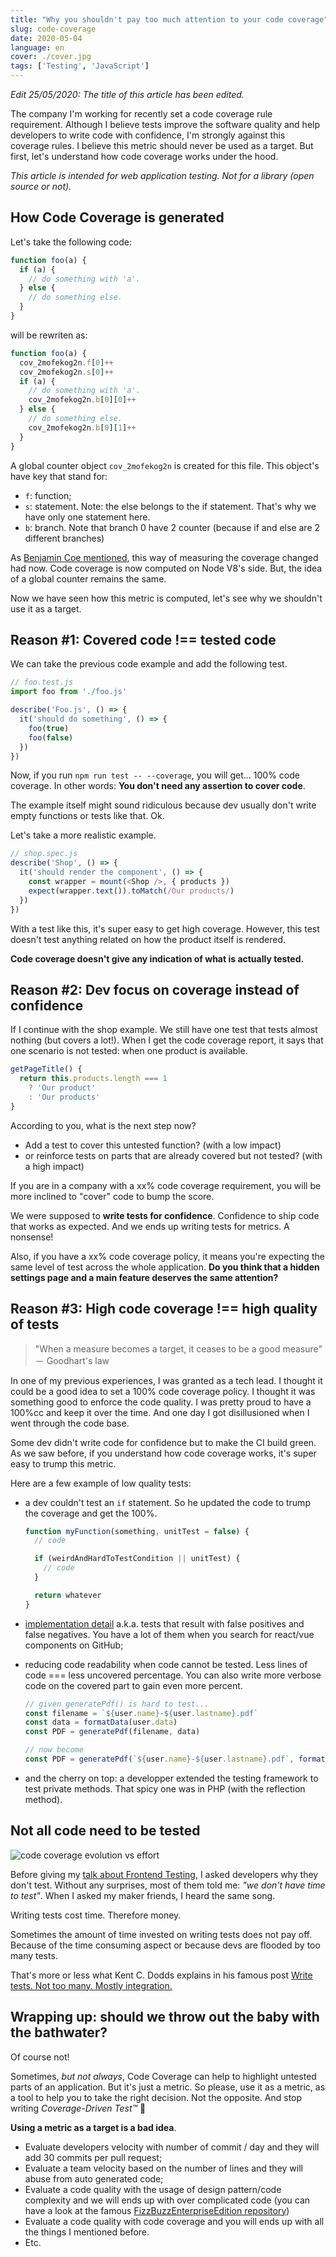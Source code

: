 ```yaml
---
title: "Why you shouldn't pay too much attention to your code coverage"
slug: code-coverage
date: 2020-05-04
language: en
cover: ./cover.jpg
tags: ['Testing', 'JavaScript']
---
```


_Edit 25/05/2020: The title of this article has been edited._

The company I'm working for recently set a code coverage rule requirement. Although I believe tests
improve the software quality and help developers to write code with confidence, I'm strongly against
this coverage rules. I believe this metric should never be used as a target. But first, let's
understand how code coverage works under the hood.

_This article is intended for web application testing. Not for a library (open source or not)._

## How Code Coverage is generated

Let's take the following code:

```js
function foo(a) {
  if (a) {
    // do something with 'a'.
  } else {
    // do something else.
  }
}
```

will be rewriten as:

```js
function foo(a) {
  cov_2mofekog2n.f[0]++
  cov_2mofekog2n.s[0]++
  if (a) {
    // do something with 'a'.
    cov_2mofekog2n.b[0][0]++
  } else {
    // do something else.
    cov_2mofekog2n.b[0][1]++
  }
}
```

A global counter object `cov_2mofekog2n` is created for this file. This object's have key that stand
for:

- `f`: function;
- `s`: statement. Note: the else belongs to the if statement. That's why we have only one statement
  here.
- `b`: branch. Note that branch 0 have 2 counter (because if and else are 2 different branches)

As
[Benjamin Coe mentioned](https://blog.npmjs.org/post/178487845610/rethinking-javascript-test-coverage),
this way of measuring the coverage changed had now. Code coverage is now computed on Node V8's side.
But, the idea of a global counter remains the same.

Now we have seen how this metric is computed, let's see why we shouldn't use it as a target.

## Reason #1: Covered code !== tested code

We can take the previous code example and add the following test.

```js
// foo.test.js
import foo from './foo.js'

describe('Foo.js', () => {
  it('should do something', () => {
    foo(true)
    foo(false)
  })
})
```

Now, if you run `npm run test -- --coverage`, you will get... 100% code coverage. In other words:
**You don't need any assertion to cover code**.

The example itself might sound ridiculous because dev usually don't write empty functions or tests
like that. Ok.

Let's take a more realistic example.

```js
// shop.spec.js
describe('Shop', () => {
  it('should render the component', () => {
    const wrapper = mount(<Shop />, { products })
    expect(wrapper.text()).toMatch(/Our products/)
  })
})
```

With a test like this, it's super easy to get high coverage. However, this test doesn't test
anything related on how the product itself is rendered.

**Code coverage doesn't give any indication of what is actually tested.**

## Reason #2: Dev focus on coverage instead of confidence

If I continue with the shop example. We still have one test that tests almost nothing (but covers a
lot!). When I get the code coverage report, it says that one scenario is not tested: when one
product is available.

```js
getPageTitle() {
  return this.products.length === 1
    ? 'Our product'
    : 'Our products'
}
```

According to you, what is the next step now?

- Add a test to cover this untested function? (with a low impact)
- or reinforce tests on parts that are already covered but not tested? (with a high impact)

If you are in a company with a xx% code coverage requirement, you will be more inclined to "cover"
code to bump the score.

We were supposed to **write tests for confidence**. Confidence to ship code that works as expected.
And we ends up writing tests for metrics. A nonsense!

Also, if you have a xx% code coverage policy, it means you're expecting the same level of test
across the whole application. **Do you think that a hidden settings page and a main feature deserves
the same attention?**

## Reason #3: High code coverage !== high quality of tests

> "When a measure becomes a target, it ceases to be a good measure"  
> － Goodhart's law

In one of my previous experiences, I was granted as a tech lead. I thought it could be a good idea
to set a 100% code coverage policy. I thought it was something good to enforce the code quality. I
was pretty proud to have a 100%cc and keep it over the time. And one day I got disillusioned when I
went through the code base.

Some dev didn't write code for confidence but to make the CI build green. As we saw before, if you
understand how code coverage works, it's super easy to trump this metric.

Here are a few example of low quality tests:

- a dev couldn't test an `if` statement. So he updated the code to trump the coverage and get the
  100%.

  ```js
  function myFunction(something, unitTest = false) {
    // code

    if (weirdAndHardToTestCondition || unitTest) {
      // code
    }

    return whatever
  }
  ```

- [implementation detail](/10-tips-write-better-tests#8---avoid-implementation-detail) a.k.a. tests
  that result with false positives and false negatives. You have a lot of them when you search for
  react/vue components on GitHub;
- reducing code readability when code cannot be tested. Less lines of code === less uncovered
  percentage. You can also write more verbose code on the covered part to gain even more percent.

  ```js
  // given generatePdf() is hard to test...
  const filename = `${user.name}-${user.lastname}.pdf`
  const data = formatData(user.data)
  const PDF = generatePdf(filename, data)

  // now become
  const PDF = generatePdf(`${user.name}-${user.lastname}.pdf`, formatData(user.data))
  ```

- and the cherry on top: a developper extended the testing framework to test private methods. That
  spicy one was in PHP (with the reflection method).

## Not all code need to be tested

![code coverage evolution vs effort](./effort.png)

Before giving my [talk about Frontend Testing](/speaking/#talks), I asked developers why they don't
test. Without any surprises, most of them told me: _"we don't have time to test"_. When I asked my
maker friends, I heard the same song.

Writing tests cost time. Therefore money.

Sometimes the amount of time invested on writing tests does not pay off. Because of the time
consuming aspect or because devs are flooded by too many tests.

That's more or less what Kent C. Dodds explains in his famous post
[Write tests. Not too many. Mostly integration.](https://kentcdodds.com/blog/write-tests)

## Wrapping up: should we throw out the baby with the bathwater?

Of course not!

Sometimes, _but not always_, Code Coverage can help to highlight untested parts of an application.
But it's just a metric. So please, use it as a metric, as a tool to help you to take the right
decision. Not the opposite. And stop writing _Coverage-Driven Test™️_ 🙏

**Using a metric as a target is a bad idea**.

- Evaluate developers velocity with number of commit / day and they will add 30 commits per pull
  request;
- Evaluate a team velocity based on the number of lines and they will abuse from auto generated
  code;
- Evaluate a code quality with the usage of design pattern/code complexity and we will ends up with
  over complicated code (you can have a look at the famous
  [FizzBuzzEnterpriseEdition repository](https://github.com/EnterpriseQualityCoding/FizzBuzzEnterpriseEdition))
- Evaluate a code quality with code coverage and you will ends up with all the things I mentioned
  before.
- Etc.
